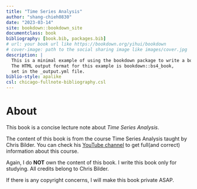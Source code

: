 ```yaml
--- 
title: "Time Series Analysis"
author: "shang-chieh0830"
date: "2023-03-14"
site: bookdown::bookdown_site
documentclass: book
bibliography: [book.bib, packages.bib]
# url: your book url like https://bookdown.org/yihui/bookdown
# cover-image: path to the social sharing image like images/cover.jpg
description: |
  This is a minimal example of using the bookdown package to write a book.
  The HTML output format for this example is bookdown::bs4_book,
  set in the _output.yml file.
biblio-style: apalike
csl: chicago-fullnote-bibliography.csl
---
```


# About

This book is a concise lecture note about _Time Series Analysis_.

The content of this book is from the course Time Series Analysis taught by Chris Bilder. You can check his [YouTube channel](https://www.youtube.com/@ChrisBilder) to get full(and correct) information about this course.

Again, I do **NOT** own the content of this book. I write this book only for studying. All credits belong to Chris Bilder.

If there is any copyright concerns, I will make this book private ASAP.

